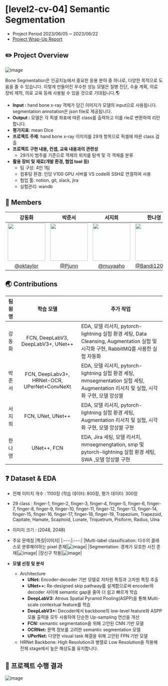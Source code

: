 # [level2-cv-04] Semantic Segmentation

- Project Period 2023/06/05 ~ 2023/06/22
- [Project Wrap-Up Report](https://docs.google.com/document/d/16whBnd3kEIh85_9x-EVk_o5Str8YRGSKWBGfPgsSdV4/edit?usp=sharing)
  
## **✏️** Project Overview

![image](https://github.com/boostcampaitech5/level2_cv_semanticsegmentation-cv-04/assets/19367749/56c10486-1d9c-4efe-9705-9e850b8ca957)

Bone Segmentation은 인공지능에서 중요한 응용 분야 중 하나로, 다양한 목적으로 도움을 줄 수 있습니다. 이렇게 만들어진 우수한 성능 모델은 질병 진단, 수술 계획, 의료 장비 제작, 의료 교육 등에 사용될 수 있을 것으로 기대됩니다.🌎

- **Input :** hand bone x-ray 객체가 담긴 이미지가 모델의 input으로 사용됩니다.
segmentation annotation은 json file로 제공됩니다.
- **Output :** 모델은 각 픽셀 좌표에 따른 class를 출력하고 이를 rle로 변환하여 리턴합니다.
- **평가지표**: mean Dice
- **프로젝트 주제**: hand bone x-ray 이미지를 29개 항목으로 픽셀에 따른 class 검출
- **프로젝트 구현 내용, 컨셉, 교육 내용과의 관련성**
    - 29가지 범주를 기준으로 객체의 위치를 탐색 및 각 객체를 분류
- **활용 장비 및 재료(개발 환경, 협업 tool 등)**
    - 팀 구성: 4인 1팀
    - 컴퓨팅 환경: 인당 V100 GPU 서버를 VS code와 SSH로 연결하여 사용
    - 협업 툴: notion, git, slack, jira
    - 실험관리: wandb

## 🙌 Members

| 강동화 | 박준서 | 서지희 | 한나영 |
| :---: | :---: | :---: | :---: |
| <img src = "https://user-images.githubusercontent.com/98503567/235584352-e7b0568f-3699-4b6e-869f-cc675631d74c.png" width="120" height="120"> | <img src = "https://user-images.githubusercontent.com/89245460/234033594-cb90a3c0-f0dc-4218-9e11-2abc8db2be67.png" width="120" height="120"> |<img src = "https://user-images.githubusercontent.com/76798969/234210787-18a54ddb-ae13-4554-960e-6bd45d7905fb.png" width="120" height="120"> |<img src = "https://user-images.githubusercontent.com/76798969/233944944-7ff16045-a005-4e4e-bf59-632766194d7f.png" width="120" height="120" />|
| [@oktaylor](https://github.com/oktaylor) | [@Pjunn](https://github.com/Pjunn) | [@muyaaho](https://github.com/muyaaho) | [@Bandi120424](https://github.com/Bandi120424) |



## **🌏** Contributions



| 팀원명 | 학습 모델 | 추가 작업 |
| :---: | :---: | --- |
| 강동화 | FCN, DeepLabV3, DeepLabV3+, UNet++ | EDA, 모델 리서치, pytorch-lightning 실험 환경 세팅, Data Cleansing, Augmentation 실험 및 시각화 구현, RabbitMQ를 사용한 실험 자동화 |
| 박준서 | FCN, DeepLabv3+, HRNet-OCR, UPerNet+ConvNeXt | EDA, 모델 리서치, pytorch-lightning 실험 환경 세팅, mmsegmentation 실험 세팅, Augmentation 리서치 및 실험, 시각화  구현, 모델 앙상블 |
| 서지희 | FCN, UNet, UNet++ | EDA, 모델 리서치, pytorch-lightning 실험 환경 세팅, Augmentation 리서치 및 실험, 시각화 구현, 모델 앙상블 구현 |
| 한나영 | UNet++, FCN | EDA, Jira 세팅, 모델 리서치, mmsegmengtation, smp 및 pytorch-lightning 실험 환경 세팅, SWA ,모델 앙상블 구현 |


## **❓** Dataset & EDA


- 전체 이미지 개수 : 1100장 (학습 데이터: 800장, 평가 데이터: 300장
- 29 class : finger-1, finger-2, finger-3, finger-4, finger-5, finger-6, finger-7, finger-8, finger-9, finger-10, finger-11, finger-12, finger-13, finger-14, finger-15, finger-16, finger-17, finger-18, finger-19, Trapezium, Trapezoid, Capitate, Hamate, Scaphoid, Lunate, Triquetrum, Pisiform, Radius, Ulna
- 이미지 크기 : (2048, 2048)
- 주요 문제점
  |특징|이미지|
  |:---:|:---:|
  |Multi-label classification: 다수의 클래스로 분류해야하는 pixel 존재|![image](https://github.com/boostcampaitech5/level2_cv_semanticsegmentation-cv-04/assets/19367749/2326dfa7-9762-4268-bd36-c5b394995ddc)|
  |Segmentation: 경계가 모호한 사진 존재|![image](https://github.com/boostcampaitech5/level2_cv_semanticsegmentation-cv-04/assets/19367749/5618ac55-d63e-4204-9324-b92b5e7ec658)|
  |장신구 착용|![image](https://github.com/boostcampaitech5/level2_cv_semanticsegmentation-cv-04/assets/19367749/38f634cc-8901-41a4-860c-42d8a839ed60)|

- **모델 선정 및 분석**
    - Architecture 
      - **UNet:** Encoder-decoder 기반 모델로 저차원 특징과 고차원 특징 추출
      - **UNet++:** Re-designed skip pathway를 설계함으로써 encoder와 decoder 사이에 semantic gap을 줄여 더 쉽고 빠르게 학습
      - **DeepLabV3:** Atrous Spatial Pyramid Pooling(ASPP)을 통해 Multi-scale contextual feature를 학습
      - **DeepLabV3+:** Decoder에서 backbone의 low-level feature와 ASPP 모듈 출력을 모두 사용하여 단순한 Up-sampling 연산을 개선 
      - **FCN:** semantic segmentation을 위해 고안된 CNN 기반 모델
      - **OCRNet:** 문맥 정보를 고려한 semantic segmentation 모델
      - **UPerNet:** 다양한 visual task 해결을 위해 고안된 FPN 기반 모델
    - HRNet Backbone: High Resolution과 병렬로 Low Resolution을 적용해 전체 stage에서 높은 해상도를 유지합니다. 

## **:scroll: 프로젝트 수행 결과**
![image](https://github.com/boostcampaitech5/level2_cv_semanticsegmentation-cv-04/assets/19367749/4bb555f5-bb71-41e2-a4ef-9d270e32f206)
